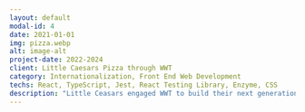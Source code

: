 ```yaml
---
layout: default
modal-id: 4
date: 2021-01-01    
img: pizza.webp
alt: image-alt
project-date: 2022-2024
client: Little Caesars Pizza through WWT
category: Internationalization, Front End Web Development
techs: React, TypeScript, Jest, React Testing Library, Enzyme, CSS
description: "Little Ceasars engaged WWT to build their next generation cash registers, which synced data to Detroit HQ using Kafka. My team got to internationalize the front end and deal with issues around language, currency, and time."
---
```

